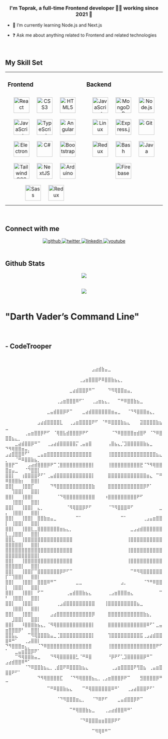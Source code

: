 
  

### <div align="center">I'm Toprak, a full-time Frontend developer 👨‍💻 working since 2021 🚀</div>  
  

- 🌱 I’m currently learning Node.js and Next.js  
  

- ❓ Ask me about anything related to Frontend and related technologies  
  

<br/>  


## My Skill Set  
<table><tr><td valign="top" width="50%">



### Frontend  
<div align="center">  
<a href="https://reactjs.org/" target="_blank"><img style="margin: 10px" src="https://profilinator.rishav.dev/skills-assets/react-original-wordmark.svg" alt="React" height="50" /></a>  
<a href="https://www.w3schools.com/css/" target="_blank"><img style="margin: 10px" src="https://profilinator.rishav.dev/skills-assets/css3-original-wordmark.svg" alt="CSS3" height="50" /></a>  
<a href="https://en.wikipedia.org/wiki/HTML5" target="_blank"><img style="margin: 10px" src="https://profilinator.rishav.dev/skills-assets/html5-original-wordmark.svg" alt="HTML5" height="50" /></a>  
<a href="https://www.javascript.com/" target="_blank"><img style="margin: 10px" src="https://profilinator.rishav.dev/skills-assets/javascript-original.svg" alt="JavaScript" height="50" /></a>  
<a href="https://www.typescriptlang.org/" target="_blank"><img style="margin: 10px" src="https://profilinator.rishav.dev/skills-assets/typescript-original.svg" alt="TypeScript" height="50" /></a>  
<a href="https://angular.io/" target="_blank"><img style="margin: 10px" src="https://profilinator.rishav.dev/skills-assets/angularjs-original.svg" alt="Angular" height="50" /></a>  
<a href="https://www.electronjs.org/" target="_blank"><img style="margin: 10px" src="https://profilinator.rishav.dev/skills-assets/electron-original.svg" alt="Electron" height="50" /></a>  
<a href="https://docs.microsoft.com/en-us/dotnet/csharp/" target="_blank"><img style="margin: 10px" src="https://profilinator.rishav.dev/skills-assets/csharp-original.svg" alt="C#" height="50" /></a>  
<a href="https://getbootstrap.com/docs/3.4/javascript/" target="_blank"><img style="margin: 10px" src="https://profilinator.rishav.dev/skills-assets/bootstrap-plain.svg" alt="Bootstrap" height="50" /></a>  
<a href="https://www.tailwindcss.com/" target="_blank"><img style="margin: 10px" src="https://profilinator.rishav.dev/skills-assets/tailwindcss.svg" alt="Tailwind CSS" height="50" /></a>  
<a href="https://nextjs.org/" target="_blank"><img style="margin: 10px" src="https://profilinator.rishav.dev/skills-assets/nextjs.png" alt="NextJS" height="50" /></a>  
<a href="https://www.arduino.cc/" target="_blank"><img style="margin: 10px" src="https://profilinator.rishav.dev/skills-assets/arduino.png" alt="Arduino" height="50" /></a>  
<a href="https://sass-lang.com/" target="_blank"><img style="margin: 10px" src="https://profilinator.rishav.dev/skills-assets/sass-original.svg" alt="Sass" height="50" /></a>  
<a href="https://redux.js.org/" target="_blank"><img style="margin: 10px" src="https://profilinator.rishav.dev/skills-assets/redux-original.svg" alt="Redux" height="50" /></a>  
</div>

</td><td valign="top" width="50%">



### Backend  
<div align="center">  
<a href="https://www.javascript.com/" target="_blank"><img style="margin: 10px" src="https://profilinator.rishav.dev/skills-assets/javascript-original.svg" alt="JavaScript" height="50" /></a>  
<a href="https://www.mongodb.com/" target="_blank"><img style="margin: 10px" src="https://profilinator.rishav.dev/skills-assets/mongodb-original-wordmark.svg" alt="MongoDB" height="50" /></a>  
<a href="https://nodejs.org/" target="_blank"><img style="margin: 10px" src="https://profilinator.rishav.dev/skills-assets/nodejs-original-wordmark.svg" alt="Node.js" height="50" /></a>  
<a href="https://www.linux.org/" target="_blank"><img style="margin: 10px" src="https://profilinator.rishav.dev/skills-assets/linux-original.svg" alt="Linux" height="50" /></a>  
<a href="https://expressjs.com/" target="_blank"><img style="margin: 10px" src="https://profilinator.rishav.dev/skills-assets/express-original-wordmark.svg" alt="Express.js" height="50" /></a>  
<a href="https://github.com/" target="_blank"><img style="margin: 10px" src="https://profilinator.rishav.dev/skills-assets/git-scm-icon.svg" alt="Git" height="50" /></a>  
<a href="https://redux.js.org/" target="_blank"><img style="margin: 10px" src="https://profilinator.rishav.dev/skills-assets/redux-original.svg" alt="Redux" height="50" /></a>  
<a href="https://www.gnu.org/software/bash/" target="_blank"><img style="margin: 10px" src="https://profilinator.rishav.dev/skills-assets/gnu_bash-icon.svg" alt="Bash" height="50" /></a>  
<a href="https://www.java.com/" target="_blank"><img style="margin: 10px" src="https://profilinator.rishav.dev/skills-assets/java-original-wordmark.svg" alt="Java" height="50" /></a>  
<a href="https://firebase.google.com/" target="_blank"><img style="margin: 10px" src="https://profilinator.rishav.dev/skills-assets/firebase.png" alt="Firebase" height="50" /></a>  
</div>




</td></tr></table>  

<br/>  


## Connect with me  
<div align="center">
<a href="https://github.com/toprak-cavusdag" target="_blank">
<img src=https://img.shields.io/badge/github-%2324292e.svg?&style=for-the-badge&logo=github&logoColor=white alt=github style="margin-bottom: 5px;" />
</a>
<a href="https://twitter.com/toprakcavusdag" target="_blank">
<img src=https://img.shields.io/badge/twitter-%2300acee.svg?&style=for-the-badge&logo=twitter&logoColor=white alt=twitter style="margin-bottom: 5px;" />
</a>
<a href="https://linkedin.com/in/toprak-çavuşdağ-5184aa208" target="_blank">
<img src=https://img.shields.io/badge/linkedin-%231E77B5.svg?&style=for-the-badge&logo=linkedin&logoColor=white alt=linkedin style="margin-bottom: 5px;" />
</a>
<a href="https://www.youtube.com/channel/UCj66X-fJeHopzXoaR8dS2cQ" target="_blank">
<img src=https://img.shields.io/badge/youtube-%23EE4831.svg?&style=for-the-badge&logo=youtube&logoColor=white alt=youtube style="margin-bottom: 5px;" />
</a>  
</div>  
  

<br/>  


## Github Stats  
<div align="center"><img src="https://github-readme-stats.vercel.app/api/top-langs/?username=toprak-cavusdag&hide_border=true&layout=compact" align="center" /></div>  

<br/>    

<br/>  

<div align="center">
<img src="https://komarev.com/ghpvc/?username=toprak-cavusdag&&style=flat-square" align="center" />
</div>  
  

<br/>  
<h1>"Darth Vader’s Command Line"</h1> 
<br/>  

## - CodeTrooper

<br/>  


<br />
⠀⠀⠀⠀⠀⠀⠀⠀⠀⠀⠀⠀⠀⠀⠀⠀⠀⠀⠀⠀⠀⠀⠀⠀⠀⠀⠀⣠⣴⣾⣷⣤⣀⠀⠀⠀⠀⠀⠀⠀⠀⠀⠀⠀⠀⠀⠀⠀⠀⠀⠀⠀⠀⠀⠀⠀⠀⠀⠀⠀
⠀⠀⠀⠀⠀⠀⠀⠀⠀⠀⠀⠀⠀⠀⠀⠀⠀⠀⠀⠀⠀⠀⠀⢀⣠⣶⣿⣿⣿⠟⠿⣿⣿⣷⣦⣄⡀⠀⠀⠀⠀⠀⠀⠀⠀⠀⠀⠀⠀⠀⠀⠀⠀⠀⠀⠀⠀⠀⠀⠀
⠀⠀⠀⠀⠀⠀⠀⠀⠀⠀⠀⠀⠀⠀⠀⠀⠀⠀⠀⠀⣀⣴⣾⣿⣿⡿⠛⠉⠀⠀⠀⠀⠙⠻⢿⣿⣿⣶⣤⡀⠀⠀⠀⠀⠀⠀⠀⠀⠀⠀⠀⠀⠀⠀⠀⠀⠀⠀⠀⠀
⠀⠀⠀⠀⠀⠀⠀⠀⠀⠀⠀⠀⠀⠀⠀⠀⢀⣠⣶⣿⣿⣿⠿⠋⠁⠀⠀⢀⣠⣶⣦⣄⡀⠀⠀⠉⠛⠿⣿⣿⣷⣦⣀⠀⠀⠀⠀⠀⠀⠀⠀⠀⠀⠀⠀⠀⠀⠀⠀⠀
⠀⠀⠀⠀⠀⠀⠀⠀⠀⠀⠀⠀⠀⣀⣤⣾⣿⣿⡿⠟⠉⠀⠀⠀⣀⣴⣾⣿⣿⣿⣿⣿⣿⣶⣤⣀⠀⠀⠈⠙⠻⣿⣿⣿⣶⣄⡀⠀⠀⠀⠀⠀⠀⠀⠀⠀⠀⠀⠀⠀
⠀⠀⠀⠀⠀⠀⠀⠀⠀⠀⣠⣴⣾⣿⣿⣿⣿⣇⠀⠀⢀⣠⣶⣿⣿⣿⣿⠟⠋⠀⠈⠛⠿⣿⣿⣿⣷⣦⣄⠀⠀⠀⣽⣿⣿⣿⣿⣷⣦⣀⠀⠀⠀⠀⠀⠀⠀⠀⠀⠀
⠀⠀⠀⠀⠀⠀⢀⣤⣶⣿⣿⡿⠟⠋⠀⠈⢿⣿⣧⣾⣿⣿⣿⡿⠟⠋⠀⠀⠀⠀⠀⠀⠀⠈⠙⠿⣿⣿⣿⣿⣶⣾⣿⠟⠀⠈⠙⠿⣿⣿⣿⣦⣄⡀⠀⠀⠀⠀⠀⠀
⠀⠀⠀⣀⣴⣾⣿⣿⡿⠛⠉⠀⠀⢀⣠⣴⣾⣿⣿⣿⣿⣿⡍⢀⣤⣶⣿⠀⠀⠀⠀⠀⢠⣿⣦⣄⡈⣹⣿⣿⣿⣿⣿⣷⣦⣀⠀⠀⠀⠙⠻⢿⣿⣿⣶⣤⡀⠀⠀⠀
⣠⣴⣿⣿⣿⠿⠋⠁⠀⠀⣀⣤⣶⣿⣿⣿⣿⣿⣿⣿⣿⣿⣿⣿⣿⣿⣿⠀⠀⠀⠀⠀⢸⣿⣿⣿⣿⣿⣿⣿⣿⣿⣿⣿⣿⣿⣿⣦⣄⡀⠀⠀⠈⠛⠿⣿⣿⣷⣦⡀
⣿⣿⡟⠉⠀⠀⠀⣠⣴⣾⣿⣿⣿⡿⠟⠉⢈⣿⣿⣿⣿⣿⣿⣿⣿⣿⣿⡇⠀⠀⠀⠀⢸⣿⣿⣿⣿⣿⣿⣿⣿⣿⣟⠈⠙⠻⢿⣿⣿⣿⣶⣤⣀⠀⠀⠈⠙⣿⣿⡇
⣿⣿⡇⠀⠀⢰⣿⣿⣿⣿⠟⠋⠁⢀⣤⣾⣿⣿⣿⣿⣿⣿⣿⣿⣿⣿⣿⡇⠀⠀⠀⠀⣿⣿⣿⣿⣿⣿⣿⣿⣿⣿⣿⣿⣶⣄⠀⠉⠛⠿⣿⣿⣿⣷⡆⠀⠀⣿⣿⡇
⣿⣿⡇⠀⠀⢸⣿⣿⡏⠀⠀⠀⠀⠀⠙⠻⣿⣿⣿⣿⣿⣿⣿⣿⣿⣿⣿⣷⠀⠀⠀⠀⣿⣿⣿⣿⣿⣿⣿⣿⣿⣿⣿⡿⠟⠁⠀⠀⠀⠀⠀⢹⣿⣿⡇⠀⠀⣿⣿⡇
⣿⣿⡇⠀⠀⢸⣿⣿⡇⠀⠀⠀⠀⠀⠀⠀⠈⠙⢿⣿⣿⣿⣿⣿⣿⣿⣿⣿⠀⠀⠀⠰⣿⣿⣿⣿⣿⣿⣿⣿⣿⠟⠋⠀⠀⠀⠀⠀⠀⠀⠀⢸⣿⣿⡇⠀⠀⣿⣿⡇
⣿⣿⡇⠀⠀⢸⣿⣿⡇⠀⣄⡀⠀⠀⠀⠀⠀⠀⠀⠈⠻⢿⣿⣿⡿⠟⠋⠀⠀⠀⠀⠀⠈⠙⠻⣿⣿⣿⠿⠋⠀⠀⠀⠀⠀⠀⠀⠀⣀⡄⠀⢸⣿⣿⡇⠀⠀⣿⣿⡇
⣿⣿⡇⠀⠀⢸⣿⣿⡇⠀⣿⣿⣷⣶⣤⣀⠀⠀⠀⠀⠀⠀⠉⠁⠀⠀⠀⠀⠀⠀⠀⠀⠀⠀⠀⠀⠉⠁⠀⠀⠀⠀⠀⢀⣠⣤⣶⣿⣿⡇⠀⢸⣿⣿⡇⠀⠀⣿⣿⡇
⣿⣿⡇⠀⠀⢸⣿⣿⣇⣀⣿⣿⣿⣿⣿⣿⣿⣶⣦⣄⡀⠀⠀⠀⠀⠀⠀⠀⠀⠀⠀⠀⠀⠀⠀⠀⠀⠀⠀⣀⣠⣴⣾⣿⣿⣿⣿⣿⣿⣇⣀⣸⣿⣿⡇⠀⠀⣿⣿⡇
⣿⣿⣇⠀⠀⢸⣿⣿⣿⣿⣿⣿⣿⣿⣿⣿⣿⣿⣿⣿⣿⠀⠀⠀⠀⠀⠀⠀⠀⠀⠀⠀⠀⠀⠀⠀⠀⠀⢸⣿⣿⣿⣿⣿⣿⣿⣿⣿⣿⣿⣿⣿⣿⣿⡇⠀⠀⣿⣿⡇
⣿⣿⣿⣿⣿⣿⣿⣿⣿⣿⣿⣿⣿⣿⣿⣿⣿⣿⣿⣿⣿⠀⠀⠀⠀⠀⠀⠀⠀⠀⠀⠀⠀⠀⠀⠀⠀⠀⢸⣿⣿⣿⣿⣿⣿⣿⣿⣿⣿⣿⣿⣿⣿⣿⣿⣿⣿⣿⣿⡇
⣿⣿⡇⠀⠀⢸⣿⣿⣿⣿⣿⣿⣿⣿⣿⣿⣿⣿⣿⣿⣿⠀⠀⠀⠀⠀⠀⠀⠀⠀⠀⠀⠀⠀⠀⠀⠀⠀⢸⣿⣿⣿⣿⣿⣿⣿⣿⣿⣿⣿⣿⣿⣿⣿⡇⠀⠀⣿⣿⡇
⣿⣿⡇⠀⠀⢸⣿⣿⡏⠉⣿⣿⣿⣿⣿⣿⣿⡿⠟⠋⠉⠀⠀⠀⠀⠀⠀⠀⠀⠀⠀⠀⠀⠀⠀⠀⠀⠀⠀⠉⠛⠻⢿⣿⣿⣿⣿⣿⣿⡏⠉⢹⣿⣿⡇⠀⠀⣿⣿⡇
⣿⣿⡇⠀⠀⢸⣿⣿⡇⠀⣿⣿⣿⠿⠛⠉⠀⠀⠀⠀⠀⠀⣀⣀⠀⠀⠀⠀⠀⠀⠀⠀⠀⠀⠀⠀⣠⡀⠀⠀⠀⠀⠀⠈⠙⠛⠿⣿⣿⡇⠀⢸⣿⣿⡇⠀⠀⣿⣿⡇
⣿⣿⡇⠀⠀⢸⣿⣿⡇⠀⠋⠉⠀⠀⠀⠀⠀⠀⠀⢀⣤⣾⣿⣿⣷⣦⣄⠀⠀⠀⠀⠀⢀⣠⣶⣿⣿⣿⣶⣄⠀⠀⠀⠀⠀⠀⠀⠀⠉⠃⠀⢸⣿⣿⡇⠀⠀⣿⣿⡇
⣿⣿⡇⠀⠀⢸⣿⣿⡇⠀⠀⠀⠀⠀⠀⠀⢀⣠⣾⣿⣿⣿⣿⣿⣿⣿⣿⣿⠀⠀⠀⢸⣿⣿⣿⣿⣿⣿⣿⣿⣿⣦⣀⠀⠀⠀⠀⠀⠀⠀⠀⢸⣿⣿⡇⠀⠀⣿⣿⡇
⣿⣿⡇⠀⠀⢸⣿⣿⡇⠀⠀⠀⠀⠀⣠⣴⣿⣿⣿⣿⣿⣿⣿⣿⣿⣿⣿⡿⠀⠀⠀⠀⣿⣿⣿⣿⣿⣿⣿⣿⣿⣿⣿⣷⣦⡀⠀⠀⠀⠀⠀⣸⣿⣿⡇⠀⠀⣿⣿⡇
⣿⣿⡇⠀⠀⠸⣿⣿⣿⣷⣦⣄⡀⠈⠻⢿⣿⣿⣿⣿⣿⣿⣿⣿⣿⣿⣿⡇⠀⠀⠀⠀⣿⣿⣿⣿⣿⣿⣿⣿⣿⣿⣿⣿⠿⠋⠁⣀⣤⣶⣿⣿⣿⡿⠃⠀⠀⣿⣿⡇
⣿⣿⣧⣄⠀⠀⠀⠉⠻⢿⣿⣿⣿⣷⣤⣀⢈⣿⣿⣿⣿⣿⣿⣿⣿⣿⣿⡇⠀⠀⠀⠀⢹⣿⣿⣿⣿⣿⣿⣿⣿⣿⣯⢀⣠⣴⣾⣿⣿⣿⠿⠛⠁⠀⠀⢀⣠⣿⣿⡇
⠙⠻⣿⣿⣿⣶⣄⡀⠀⠀⠈⠙⠿⣿⣿⣿⣿⣿⣿⣿⣿⣿⣿⣿⣿⣿⣿⠀⠀⠀⠀⠀⢸⣿⣿⣿⣿⣿⣿⣿⣿⣿⣿⣿⣿⣿⣿⠟⠋⠁⠀⠀⣀⣤⣶⣿⣿⡿⠟⠁
⠀⠀⠀⠉⠻⢿⣿⣿⣷⣤⣀⠀⠀⠀⠙⠻⢿⣿⣿⣿⣿⣿⣃⠈⠛⠿⣿⠀⠀⠀⠀⠀⠘⡿⠟⠋⢁⣹⣿⣿⣿⣿⣿⡿⠛⠉⠀⠀⠀⣠⣴⣾⣿⣿⠿⠛⠁⠀⠀⠀
⠀⠀⠀⠀⠀⠀⠈⠙⠿⣿⣿⣷⣦⣄⡀⢀⣾⣿⠟⠿⣿⣿⣿⣷⣦⣄⠀⠀⠀⠀⠀⠀⠀⢀⣠⣶⣿⣿⣿⣿⠟⢻⣿⣦⠀⢀⣤⣶⣿⣿⣿⠟⠋⠁⠀⠀⠀⠀⠀⠀
⠀⠀⠀⠀⠀⠀⠀⠀⠀⠀⠙⠻⢿⣿⣿⣿⣿⣏⠀⠀⠈⠙⠻⢿⣿⣿⣿⣦⣄⡀⢀⣠⣶⣿⣿⣿⡿⠟⠉⠀⠀⠀⣻⣿⣿⣿⣿⡿⠛⠉⠀⠀⠀⠀⠀⠀⠀⠀⠀⠀
⠀⠀⠀⠀⠀⠀⠀⠀⠀⠀⠀⠀⠀⠉⠛⠿⣿⣿⣷⣦⣄⠀⠀⠀⠉⠛⢿⣿⣿⣿⣿⣿⣿⠿⠛⠁⠀⠀⢀⣠⣴⣿⣿⣿⠟⠋⠁⠀⠀⠀⠀⠀⠀⠀⠀⠀⠀⠀⠀⠀
⠀⠀⠀⠀⠀⠀⠀⠀⠀⠀⠀⠀⠀⠀⠀⠀⠈⠙⠻⣿⣿⣿⣶⣄⡀⠀⠀⠈⠙⠿⠟⠋⠀⠀⠀⣀⣤⣾⣿⣿⡿⠟⠉⠀⠀⠀⠀⠀⠀⠀⠀⠀⠀⠀⠀⠀⠀⠀⠀⠀
⠀⠀⠀⠀⠀⠀⠀⠀⠀⠀⠀⠀⠀⠀⠀⠀⠀⠀⠀⠀⠉⠛⢿⣿⣿⣷⣦⣀⠀⠀⠀⢀⣠⣴⣾⣿⣿⠿⠛⠁⠀⠀⠀⠀⠀⠀⠀⠀⠀⠀⠀⠀⠀⠀⠀⠀⠀⠀⠀⠀
⠀⠀⠀⠀⠀⠀⠀⠀⠀⠀⠀⠀⠀⠀⠀⠀⠀⠀⠀⠀⠀⠀⠀⠈⠙⠿⣿⣿⣿⣶⣶⣿⣿⡿⠟⠋⠀⠀⠀⠀⠀⠀⠀⠀⠀⠀⠀⠀⠀⠀⠀⠀⠀⠀⠀⠀⠀⠀⠀⠀
⠀⠀⠀⠀⠀⠀⠀⠀⠀⠀⠀⠀⠀⠀⠀⠀⠀⠀⠀⠀⠀⠀⠀⠀⠀⠀⠀⠉⠻⢿⠿⠛⠉⠀⠀⠀⠀⠀⠀⠀⠀⠀⠀⠀⠀⠀⠀⠀⠀⠀⠀⠀⠀⠀⠀⠀⠀⠀⠀⠀
